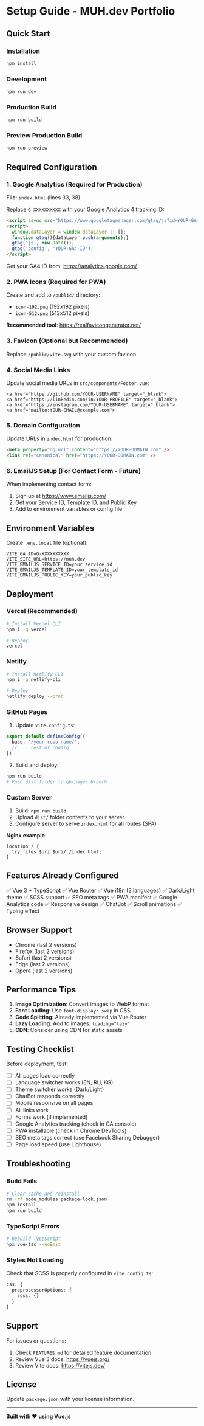 # Setup Guide - MUH.dev Portfolio

## Quick Start

### Installation
```bash
npm install
```

### Development
```bash
npm run dev
```

### Production Build
```bash
npm run build
```

### Preview Production Build
```bash
npm run preview
```

## Required Configuration

### 1. Google Analytics (Required for Production)
**File**: `index.html` (lines 33, 38)

Replace `G-XXXXXXXXXX` with your Google Analytics 4 tracking ID:
```html
<script async src="https://www.googletagmanager.com/gtag/js?id=YOUR-GA4-ID"></script>
<script>
  window.dataLayer = window.dataLayer || [];
  function gtag(){dataLayer.push(arguments);}
  gtag('js', new Date());
  gtag('config', 'YOUR-GA4-ID');
</script>
```

Get your GA4 ID from: https://analytics.google.com/

### 2. PWA Icons (Required for PWA)
Create and add to `/public/` directory:
- `icon-192.png` (192x192 pixels)
- `icon-512.png` (512x512 pixels)

**Recommended tool**: https://realfavicongenerator.net/

### 3. Favicon (Optional but Recommended)
Replace `/public/vite.svg` with your custom favicon.

### 4. Social Media Links
Update social media URLs in `src/components/Footer.vue`:
```vue
<a href="https://github.com/YOUR-USERNAME" target="_blank">
<a href="https://linkedin.com/in/YOUR-PROFILE" target="_blank">
<a href="https://instagram.com/YOUR-USERNAME" target="_blank">
<a href="mailto:YOUR-EMAIL@example.com">
```

### 5. Domain Configuration
Update URLs in `index.html` for production:
```html
<meta property="og:url" content="https://YOUR-DOMAIN.com" />
<link rel="canonical" href="https://YOUR-DOMAIN.com" />
```

### 6. EmailJS Setup (For Contact Form - Future)
When implementing contact form:
1. Sign up at https://www.emailjs.com/
2. Get your Service ID, Template ID, and Public Key
3. Add to environment variables or config file

## Environment Variables

Create `.env.local` file (optional):
```env
VITE_GA_ID=G-XXXXXXXXXX
VITE_SITE_URL=https://muh.dev
VITE_EMAILJS_SERVICE_ID=your_service_id
VITE_EMAILJS_TEMPLATE_ID=your_template_id
VITE_EMAILJS_PUBLIC_KEY=your_public_key
```

## Deployment

### Vercel (Recommended)
```bash
# Install Vercel CLI
npm i -g vercel

# Deploy
vercel
```

### Netlify
```bash
# Install Netlify CLI
npm i -g netlify-cli

# Deploy
netlify deploy --prod
```

### GitHub Pages
1. Update `vite.config.ts`:
```ts
export default defineConfig({
  base: '/your-repo-name/',
  // ... rest of config
})
```

2. Build and deploy:
```bash
npm run build
# Push dist folder to gh-pages branch
```

### Custom Server
1. Build: `npm run build`
2. Upload `dist/` folder contents to your server
3. Configure server to serve `index.html` for all routes (SPA)

**Nginx example**:
```nginx
location / {
  try_files $uri $uri/ /index.html;
}
```

## Features Already Configured

✅ Vue 3 + TypeScript
✅ Vue Router
✅ Vue i18n (3 languages)
✅ Dark/Light theme
✅ SCSS support
✅ SEO meta tags
✅ PWA manifest
✅ Google Analytics code
✅ Responsive design
✅ ChatBot
✅ Scroll animations
✅ Typing effect

## Browser Support

- Chrome (last 2 versions)
- Firefox (last 2 versions)
- Safari (last 2 versions)
- Edge (last 2 versions)
- Opera (last 2 versions)

## Performance Tips

1. **Image Optimization**: Convert images to WebP format
2. **Font Loading**: Use `font-display: swap` in CSS
3. **Code Splitting**: Already implemented via Vue Router
4. **Lazy Loading**: Add to images: `loading="lazy"`
5. **CDN**: Consider using CDN for static assets

## Testing Checklist

Before deployment, test:
- [ ] All pages load correctly
- [ ] Language switcher works (EN, RU, KG)
- [ ] Theme switcher works (Dark/Light)
- [ ] ChatBot responds correctly
- [ ] Mobile responsive on all pages
- [ ] All links work
- [ ] Forms work (if implemented)
- [ ] Google Analytics tracking (check in GA console)
- [ ] PWA installable (check in Chrome DevTools)
- [ ] SEO meta tags correct (use Facebook Sharing Debugger)
- [ ] Page load speed (use Lighthouse)

## Troubleshooting

### Build Fails
```bash
# Clear cache and reinstall
rm -rf node_modules package-lock.json
npm install
npm run build
```

### TypeScript Errors
```bash
# Rebuild TypeScript
npx vue-tsc --noEmit
```

### Styles Not Loading
Check that SCSS is properly configured in `vite.config.ts`:
```ts
css: {
  preprocessorOptions: {
    scss: {}
  }
}
```

## Support

For issues or questions:
1. Check `FEATURES.md` for detailed feature documentation
2. Review Vue 3 docs: https://vuejs.org/
3. Review Vite docs: https://vitejs.dev/

## License

Update `package.json` with your license information.

---

**Built with ❤️ using Vue.js**
